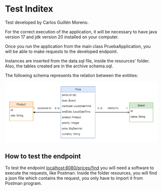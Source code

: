 # Test Inditex
Test developed by Carlos Guillén Moreno.

For the correct execution of the application, it will be necessary to have java version 17 and jdk version 20 installed on your computer.

Once you run the application from the main class PruebaApplication, you will be able to make requests to the developed endpoint.

Instances are inserted from the data.sql file, inside the resources' folder. Also, the tables created are in the archive schema.sql.

The following schema represents the relation between the entities:

![Diagram](./prueba/src/main/resources/images/diagramaDeClases.png "Diagram")

## How to test the endpoint
To test the endpoint [localhost:8080/prices/find]() you will need a software to execute the requests, like Postman. Inside the folder resources, you will find a json file which contains the request, you only have to import it from Postman program.